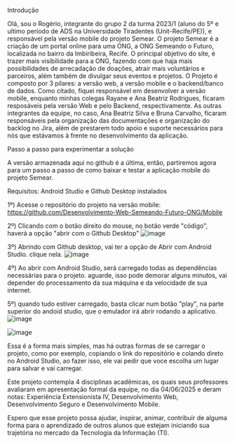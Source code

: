 Introdução

Olá, sou o Rogério, integrante do grupo 2 da turma 2023/1 (aluno do 5º e ultimo período de ADS na Universidade Tiradentes (Unit-Recife/PE)), e responsável pela versão mobile do projeto Semear.
O projeto Semear é a criação de um portal online para uma ONG, a ONG Semeando o Futuro, localizada no bairro da Imbiribeira, Recife.
O principal objetivo do site, é trazer mais visibilidade para a ONG, fazendo com que haja mais possibilidades de arrecadação de doações, atrair mais voluntários e parceiros, além também de divulgar seus eventos e projetos.
O Projeto é composto por 3 pilares: a versão web, a versão mobile e o backend/banco de dados. Como citado, fiquei responsável em desenvolver a versão mobile, enquanto minhas colegas Rayane e Ana Beatriz Rodrigues, 
ficaram resposáveis pela versão Web e pelo Backend, respectivamente.
As outras integrantes da equipe, no caso, Ana Beatriz Silva e Bruna Carvalho, ficaram responsáveis pela organização das documentações e organização do backlog no Jira, além de prestarem todo apoio e 
suporte necessários para nós que estávamos à frente no desenvolvimento da aplicação.

Passo a passo para experimentar a solução

A versão armazenada aqui no github é a última, então, partiremos agora para um passo a passo de como baixar e testar a aplicação mobile do projeto Semear.

Requisitos: Android Studio e
            Github Desktop instalados

1º) Acesse o repositório do projeto na versão mobile: https://github.com/Desenvolvimento-Web-Semeando-Futuro-ONG/Mobile

2º) Clicando com o botão direito do mouse, no botão verde "código", haverá a opção "abrir com o Github Desktop"
![image](https://github.com/user-attachments/assets/bf6276e7-9755-4e34-b566-a55eade7f43e)

3º) Abrindo com Github desktop, vai ter a opção de Abrir com Android Studio. clique nela.
![image](https://github.com/user-attachments/assets/468e293e-bbaf-4606-a4a9-80e9779996e1)

4º) Ao abrir com Android Studio, será carregado todas as dependências necessárias para o projeto. aguarde, isso pode demorar alguns minutos, vai depender do processamento
da sua máquina e da velocidade de sua internet.

5º) quando tudo estiver carregado, basta clicar num botão "play", na parte superior do andoid studio, que o emulador irá abrir rodando a aplicativo.
![image](https://github.com/user-attachments/assets/5b84ba28-c765-4987-8045-bdcde5ac8a0e)

![image](https://github.com/user-attachments/assets/8d81ed57-7ab1-4911-bca3-7d3c80146272)


Essa é a forma mais simples, mas há outras formas de se carregar o projeto, como por exemplo, copiando o link do repositório e colando direto no Android Studio, ao fazer isso, 
ele vai pedir que voce escolha um lugar para salvar e vai carregar.

Este projeto contempla 4 disciplinas acadêmicas, os quais seus professores avaliaram em apresentação formal da equipe, no dia 04/06/2025 e deram notas: Experiência Extensionista IV, Desenvolvimento Web, Desenvolvimento Seguro
e Desenvolvimento Mobile.

Espero que esse projeto possa ajudar, inspirar, animar, contribuir de alguma forma para o aprendizado de outros alunos que estejam iniciando sua trajetória no mercado da Tecnologia da Informação (TI).

